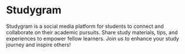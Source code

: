 # Studygram
 Studygram is a social media platform for students to connect and collaborate on their academic pursuits. Share study materials, tips, and experiences to empower fellow learners. Join us to enhance your study journey and inspire others!
